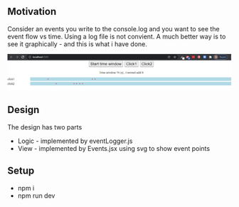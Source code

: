 <h2>Motivation</h2>
Consider an events you write to the console.log and you want to see the event flow vs time. Using a log file is not convient. A much better way is to see it graphically - and this is what i have done.

![ScreenShot](/images/display.png)

<h2>Design</h2>
The design has two parts
<ul>
<li>Logic - implemented by eventLogger.js</li>
<li>View - implemented by Events.jsx using svg to show event points</li>
</ul>

<h2>Setup</h2>
<ul>
<li>npm i</li>
<li>npm run dev</li>
</ul>
